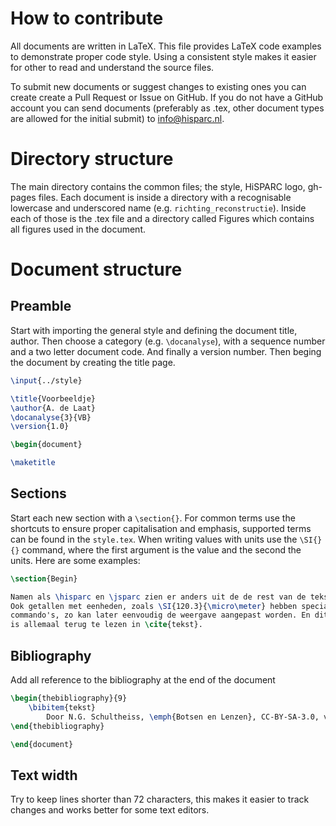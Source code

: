 How to contribute
=================

All documents are written in LaTeX. This file provides LaTeX code
examples to demonstrate proper code style. Using a consistent style
makes it easier for other to read and understand the source files.

To submit new documents or suggest changes to existing ones you can
create create a Pull Request or Issue on GitHub. If you do not have a
GitHub account you can send documents (preferably as .tex, other
document types are allowed for the initial submit) to info@hisparc.nl.


Directory structure
===================

The main directory contains the common files; the style, HiSPARC logo,
gh-pages files. Each document is inside a directory with a recognisable
lowercase and underscored name (e.g. `richting_reconstructie`). Inside
each of those is the .tex file and a directory called Figures which
contains all figures used in the document.


Document structure
==================


Preamble
--------

Start with importing the general style and defining the document title,
author. Then choose a category (e.g. `\docanalyse`), with a sequence
number and a two letter document code. And finally a version number.
Then beging the document by creating the title page.

```latex
\input{../style}

\title{Voorbeeldje}
\author{A. de Laat}
\docanalyse{3}{VB}
\version{1.0}

\begin{document}

\maketitle
```


Sections
--------

Start each new section with a `\section{}`. For common terms use the
shortcuts to ensure proper capitalisation and emphasis, supported terms
can be found in the `style.tex`. When writing values with units use the
`\SI{}{}` command, where the first argument is the value and the second
the units. Here are some examples:

```latex
\section{Begin}

Namen als \hisparc en \jsparc zien er anders uit de de rest van de tekst.
Ook getallen met eenheden, zoals \SI{120.3}{\micro\meter} hebben speciale
commando's, zo kan later eenvoudig de weergave aangepast worden. En dit
is allemaal terug te lezen in \cite{tekst}.
```


Bibliography
------------

Add all reference to the bibliography at the end of the document

```latex
\begin{thebibliography}{9}
    \bibitem{tekst}
        Door N.G. Schultheiss, \emph{Botsen en Lenzen}, CC-BY-SA-3.0, via \hisparc
\end{thebibliography}

\end{document}
```


Text width
----------

Try to keep lines shorter than 72 characters, this makes it easier to
track changes and works better for some text editors.
